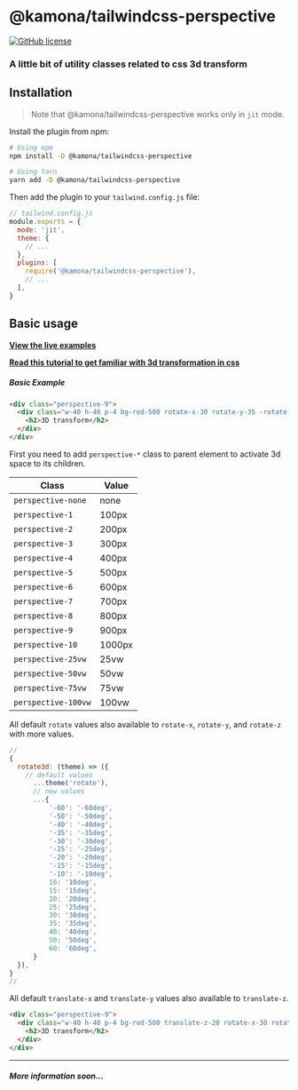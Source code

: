 # @kamona/tailwindcss-perspective

[![GitHub license](https://img.shields.io/github/license/Kamona-WD/tailwindcss-perspective)](https://github.com/Kamona-WD/tailwindcss-perspective/blob/main/LICENSE)

### A little bit of utility classes related to css 3d transform

## Installation

> Note that @kamona/tailwindcss-perspective works only in `jit` mode.

Install the plugin from npm:

```sh
# Using npm
npm install -D @kamona/tailwindcss-perspective

# Using Yarn
yarn add -D @kamona/tailwindcss-perspective
```

Then add the plugin to your `tailwind.config.js` file:

```js
// tailwind.config.js
module.exports = {
  mode: 'jit',
  theme: {
    // ...
  },
  plugins: [
    require('@kamona/tailwindcss-perspective'),
    // ...
  ],
}
```

## Basic usage

[**View the live examples**](https://kamona-wd.github.io/tailwindcss-perspective/)

[**Read this tutorial to get familiar with 3d transformation in css**](https://3dtransforms.desandro.com/)

##### Basic Example

```html
<div class="perspective-9">
  <div class="w-40 h-40 p-4 bg-red-500 rotate-x-30 rotate-y-35 -rotate-z-20 transform-style-3d">
    <h2>3D transform</h2>
  </div>
</div>
```

First you need to add `perspective-*` class to parent element to activate 3d space to its children.

| Class               | Value  |
| ------------------- | ------ |
| `perspective-none`  | none   |
| `perspective-1`     | 100px  |
| `perspective-2`     | 200px  |
| `perspective-3`     | 300px  |
| `perspective-4`     | 400px  |
| `perspective-5`     | 500px  |
| `perspective-6`     | 600px  |
| `perspective-7`     | 700px  |
| `perspective-8`     | 800px  |
| `perspective-9`     | 900px  |
| `perspective-10`    | 1000px |
| `perspective-25vw`  | 25vw   |
| `perspective-50vw`  | 50vw   |
| `perspective-75vw`  | 75vw   |
| `perspective-100vw` | 100vw  |

All default `rotate` values also available to `rotate-x`, `rotate-y`, and `rotate-z` with more values.

```js
//
{
  rotate3d: (theme) => ({
    // default values
      ...theme('rotate'),
      // new values
      ...{
          '-60': '-60deg',
          '-50': '-50deg',
          '-40': '-40deg',
          '-35': '-35deg',
          '-30': '-30deg',
          '-25': '-25deg',
          '-20': '-20deg',
          '-15': '-15deg',
          '-10': '-10deg',
          10: '10deg',
          15: '15deg',
          20: '20deg',
          25: '25deg',
          30: '30deg',
          35: '35deg',
          40: '40deg',
          50: '50deg',
          60: '60deg',
      }
  }),
}
//
```

All default `translate-x` and `translate-y` values also available to `translate-z`.

```html
<div class="perspective-9">
  <div class="w-40 h-40 p-4 bg-red-500 translate-z-20 rotate-x-30 rotate-y-35 -rotate-z-20 transform-style-3d">
    <h2>3D transform</h2>
  </div>
</div>
```

---

##### More information soon...
